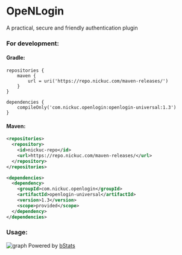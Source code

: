 # OpeNLogin

A practical, secure and friendly authentication plugin

### For development:

#### Gradle:
```
repositories {
    maven { 
        url = uri('https://repo.nickuc.com/maven-releases/') 
    }
}

dependencies {
    compileOnly('com.nickuc.openlogin:openlogin-universal:1.3')
}
```

#### Maven:
```xml
<repositories>
  <repository>
    <id>nickuc-repo</id>
    <url>https://repo.nickuc.com/maven-releases/</url>
  </repository>
</repositories>

<dependencies>
  <dependency>
    <groupId>com.nickuc.openlogin</groupId>
    <artifactId>openlogin-universal</artifactId>
    <version>1.3</version>
    <scope>provided</scope>
  </dependency>
</dependencies>
```

### Usage:
![graph](https://bstats.org/signatures/bukkit/OpeNLogin.svg)
Powered by <a href="https://bstats.org/">bStats</a>